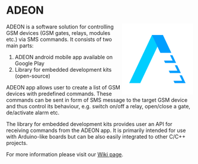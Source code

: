 # ADEON

<img align="right" src="images\adeon-logo-192x192.png">

ADEON is a software solution for controlling GSM devices (GSM gates, relays, modules etc.) via SMS commands. It consists of two main parts:

1. ADEON android mobile app available on Google Play
2. Library for embedded development kits (open-source)

ADEON app allows user to create a list of GSM devices with predefined commands. These commands can be sent in form of SMS message to the target GSM device and thus control its behaviour, e.g. switch on/off a relay, open/close a gate, de/activate alarm etc.

The library for embedded development kits provides user an API for receiving commands from the ADEON app. It is primarily intended for use with Arduino-like boards but can be also easily integrated to other C/C++ projects.

For more information please visit our [Wiki page]([https://link](https://github.com/JSC-electronics/adeon-embedded/wiki)).
